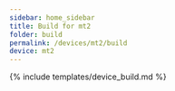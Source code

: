 ```yaml
---
sidebar: home_sidebar
title: Build for mt2
folder: build
permalink: /devices/mt2/build
device: mt2
---
```

{% include templates/device_build.md %}

